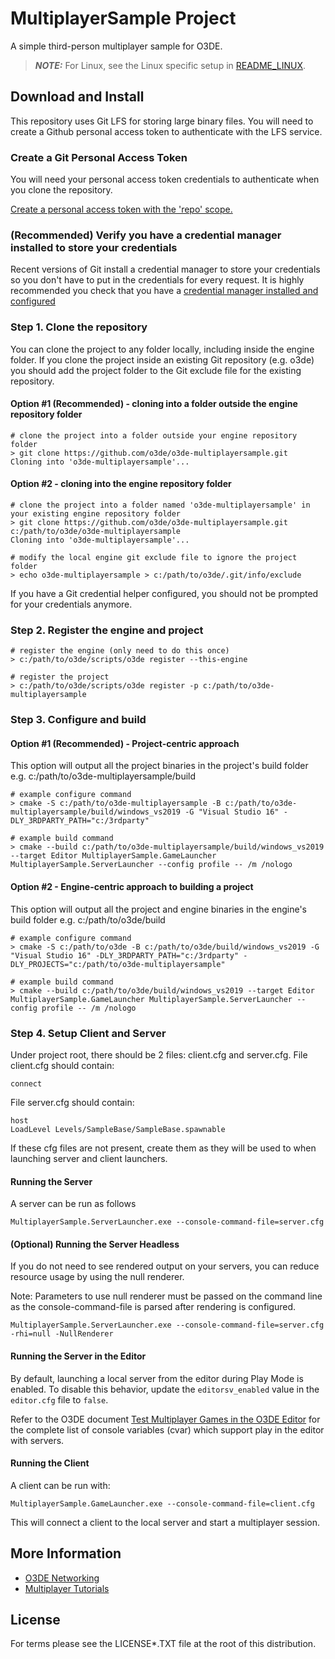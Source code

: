 # MultiplayerSample Project
A simple third-person multiplayer sample for O3DE.

> **_NOTE:_** For Linux, see the Linux specific setup in [README_LINUX](./README_LINUX.md).

## Download and Install

This repository uses Git LFS for storing large binary files.  You will need to create a Github personal access token to authenticate with the LFS service.


### Create a Git Personal Access Token

You will need your personal access token credentials to authenticate when you clone the repository.

[Create a personal access token with the 'repo' scope.](https://docs.github.com/en/github/authenticating-to-github/creating-a-personal-access-token)


### (Recommended) Verify you have a credential manager installed to store your credentials

Recent versions of Git install a credential manager to store your credentials so you don't have to put in the credentials for every request.
It is highly recommended you check that you have a [credential manager installed and configured](https://github.com/microsoft/Git-Credential-Manager-Core)

### Step 1. Clone the repository

You can clone the project to any folder locally, including inside the engine folder. If you clone the project inside an existing Git repository (e.g. o3de) you should add the project folder to the Git exclude file for the existing repository.

#### Option #1 (Recommended) - cloning into a folder outside the engine repository folder

```shell
# clone the project into a folder outside your engine repository folder
> git clone https://github.com/o3de/o3de-multiplayersample.git
Cloning into 'o3de-multiplayersample'...
```

#### Option #2 - cloning into the engine repository folder

```shell
# clone the project into a folder named 'o3de-multiplayersample' in your existing engine repository folder
> git clone https://github.com/o3de/o3de-multiplayersample.git c:/path/to/o3de/o3de-multiplayersample
Cloning into 'o3de-multiplayersample'...

# modify the local engine git exclude file to ignore the project folder
> echo o3de-multiplayersample > c:/path/to/o3de/.git/info/exclude
```

If you have a Git credential helper configured, you should not be prompted for your credentials anymore.

### Step 2. Register the engine and project

```shell
# register the engine (only need to do this once)
> c:/path/to/o3de/scripts/o3de register --this-engine

# register the project
> c:/path/to/o3de/scripts/o3de register -p c:/path/to/o3de-multiplayersample
```

### Step 3. Configure and build

#### Option #1 (Recommended) -  Project-centric approach

This option will output all the project binaries in the project's build folder e.g. c:/path/to/o3de-multiplayersample/build

```shell
# example configure command
> cmake -S c:/path/to/o3de-multiplayersample -B c:/path/to/o3de-multiplayersample/build/windows_vs2019 -G "Visual Studio 16" -DLY_3RDPARTY_PATH="c:/3rdparty"

# example build command
> cmake --build c:/path/to/o3de-multiplayersample/build/windows_vs2019 --target Editor MultiplayerSample.GameLauncher MultiplayerSample.ServerLauncher --config profile -- /m /nologo
```

#### Option #2 - Engine-centric approach to building a project

This option will output all the project and engine binaries in the engine's build folder e.g. c:/path/to/o3de/build

```shell
# example configure command
> cmake -S c:/path/to/o3de -B c:/path/to/o3de/build/windows_vs2019 -G "Visual Studio 16" -DLY_3RDPARTY_PATH="c:/3rdparty" -DLY_PROJECTS="c:/path/to/o3de-multiplayersample"

# example build command
> cmake --build c:/path/to/o3de/build/windows_vs2019 --target Editor MultiplayerSample.GameLauncher MultiplayerSample.ServerLauncher --config profile -- /m /nologo
```

### Step 4. Setup Client and Server

Under project root, there should be 2 files: client.cfg and server.cfg. File client.cfg should contain:

```shell
connect
```

File server.cfg should contain:

```shell
host
LoadLevel Levels/SampleBase/SampleBase.spawnable
```

If these cfg files are not present, create them as they will be used to when launching server and client launchers.

#### Running the Server

A server can be run as follows

```shell
MultiplayerSample.ServerLauncher.exe --console-command-file=server.cfg 
```

#### (Optional) Running the Server Headless

If you do not need to see rendered output on your servers, you can reduce resource usage by using the null renderer.

Note: Parameters to use null renderer must be passed on the command line as the console-command-file is parsed after rendering is configured.

```shell
MultiplayerSample.ServerLauncher.exe --console-command-file=server.cfg -rhi=null -NullRenderer
```

#### Running the Server in the Editor

By default, launching a local server from the editor during Play Mode is enabled. To disable this behavior, update the `editorsv_enabled` value in the `editor.cfg` file to `false`.

Refer to the O3DE document [Test Multiplayer Games in the O3DE Editor](https://o3de.org/docs/user-guide/gems/reference/multiplayer/multiplayer-gem/test-in-editor/) for the complete list of console variables (cvar) which support play in the editor with servers.


#### Running the Client
A client can be run with:

```shell
MultiplayerSample.GameLauncher.exe --console-command-file=client.cfg
```

This will connect a client to the local server and start a multiplayer session.


## More Information
* [O3DE Networking](https://o3de.org/docs/user-guide/networking/)
* [Multiplayer Tutorials](https://o3de.org/docs/learning-guide/tutorials/multiplayer/)

## License

For terms please see the LICENSE*.TXT file at the root of this distribution.
